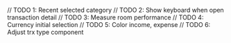 // TODO 1: Recent selected category
// TODO 2: Show keyboard when open transaction detail
// TODO 3: Measure room performance
// TODO 4: Currency initial selection
// TODO 5: Color income, expense
// TODO 6: Adjust trx type component
